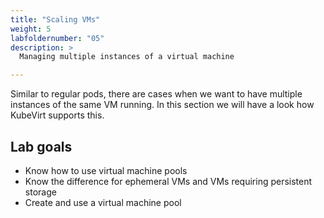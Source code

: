 ```yaml
---
title: "Scaling VMs"
weight: 5
labfoldernumber: "05"
description: >
  Managing multiple instances of a virtual machine

---
```


Similar to regular pods, there are cases when we want to have multiple instances of the same VM running. In this section
we will have a look how KubeVirt supports this.


## Lab goals

* Know how to use virtual machine pools
* Know the difference for ephemeral VMs and VMs requiring persistent storage
* Create and use a virtual machine pool
